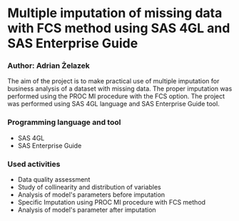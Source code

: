 # Multiple imputation of missing data with FCS method using SAS 4GL and SAS Enterprise Guide

### Author: Adrian Żelazek

The aim of the project is to make practical use of multiple imputation for business analysis of a dataset with missing data. The proper imputation was performed using the PROC MI procedure with the FCS option. The project was performed using SAS 4GL language and SAS Enterprise Guide tool.

### Programming language and tool
* SAS 4GL
* SAS Enterprise Guide

### Used activities
* Data quality assessment
* Study of collinearity and distribution of variables
* Analysis of model's parameters before imputation
* Specific Imputation using PROC MI procedure with FCS method
* Analysis of model's parameter after imputation
